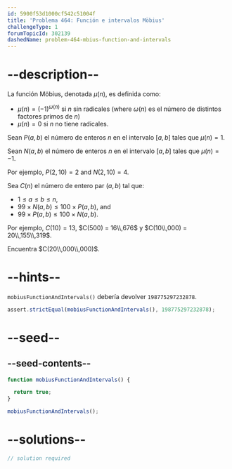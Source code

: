 ```yaml
---
id: 5900f53d1000cf542c51004f
title: 'Problema 464: Función e intervalos Möbius'
challengeType: 1
forumTopicId: 302139
dashedName: problem-464-mbius-function-and-intervals
---
```


# --description--

La función Möbius, denotada $μ(n)$, es definida como:

- $μ(n) = (-1)^{ω(n)}$ si $n$ sin radicales (where $ω(n)$ es el número de distintos factores primos de $n$)
- $μ(n) = 0$ si $n$ no tiene radicales.

Sean $P(a, b)$ el número de enteros $n$ en el intervalo $[a, b]$ tales que $μ(n) = 1$.

Sean $N(a, b)$ el número de enteros $n$ en el intervalo $[a, b]$ tales que $μ(n) = -1$.

Por ejemplo, $P(2, 10) = 2$ and $N(2, 10) = 4$.

Sea $C(n)$ el número de entero par $(a, b)$ tal que:

- $1 ≤ a ≤ b ≤ n$,
- $99 \times N(a, b) ≤ 100 \times P(a, b)$, and
- $99 \times P(a, b) ≤ 100 \times N(a, b)$.

Por ejemplo, $C(10) = 13$, $C(500) = 16\\,676$ y $C(10\\,000) = 20\\,155\\,319$.

Encuentra $C(20\\,000\\,000)$.

# --hints--

`mobiusFunctionAndIntervals()` debería devolver `198775297232878`.

```js
assert.strictEqual(mobiusFunctionAndIntervals(), 198775297232878);
```

# --seed--

## --seed-contents--

```js
function mobiusFunctionAndIntervals() {

  return true;
}

mobiusFunctionAndIntervals();
```

# --solutions--

```js
// solution required
```
